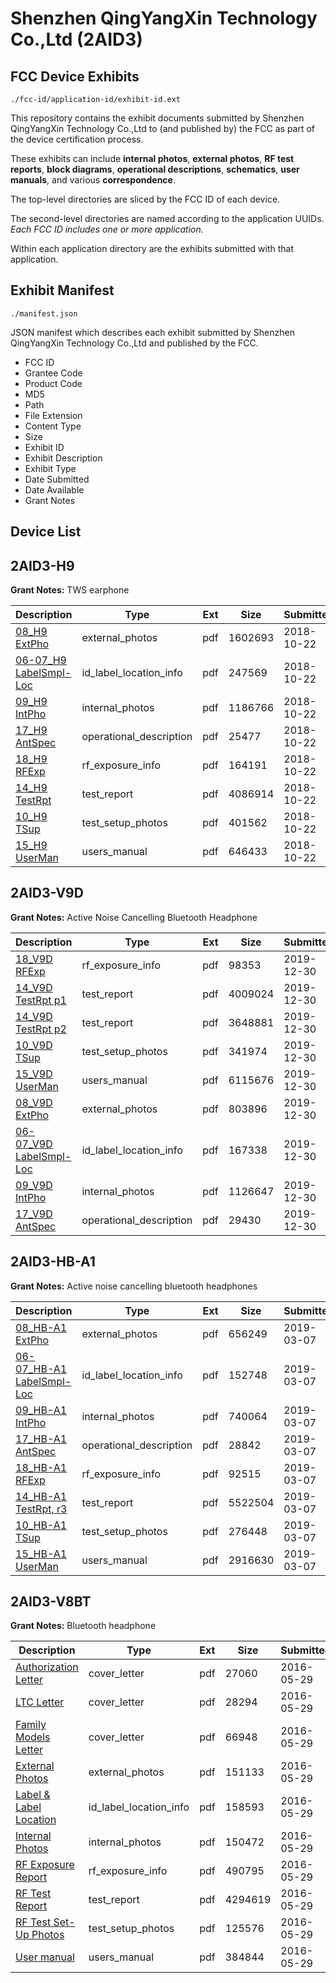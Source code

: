 # Shenzhen QingYangXin Technology Co.,Ltd (2AID3)
## FCC Device Exhibits

```
./fcc-id/application-id/exhibit-id.ext
```

This repository contains the exhibit documents submitted by Shenzhen QingYangXin Technology Co.,Ltd to (and published by) the FCC as part of the device certification process.

These exhibits can include **internal photos**, **external photos**, **RF test reports**, **block diagrams**, **operational descriptions**, **schematics**, **user manuals**, and various **correspondence**.

The top-level directories are sliced by the FCC ID of each device.

The second-level directories are named according to the application UUIDs. *Each FCC ID includes one or more application.*

Within each application directory are the exhibits submitted with that application. 

## Exhibit Manifest

```
./manifest.json
```

JSON manifest which describes each exhibit submitted by Shenzhen QingYangXin Technology Co.,Ltd and published by the FCC.

- FCC ID
- Grantee Code
- Product Code
- MD5
- Path
- File Extension
- Content Type
- Size
- Exhibit ID
- Exhibit Description
- Exhibit Type
- Date Submitted
- Date Available
- Grant Notes

## Device List
## 2AID3-H9
**Grant Notes:** TWS earphone

| Description | Type | Ext | Size | Submitted | Available |
| ----------- | ---- | --- | ---- | --------- | --------- |
| [08_H9 ExtPho](2AID3-H9/fad3d132f10176db8c535bd69c4417d7/4043237.pdf) | external_photos | pdf | 1602693 | 2018-10-22 | 2018-10-22 |
| [06-07_H9 LabelSmpl-Loc](2AID3-H9/fad3d132f10176db8c535bd69c4417d7/4043236.pdf) | id_label_location_info | pdf | 247569 | 2018-10-22 | 2018-10-22 |
| [09_H9 IntPho](2AID3-H9/fad3d132f10176db8c535bd69c4417d7/4043238.pdf) | internal_photos | pdf | 1186766 | 2018-10-22 | 2018-10-22 |
| [17_H9 AntSpec](2AID3-H9/fad3d132f10176db8c535bd69c4417d7/4043245.pdf) | operational_description | pdf | 25477 | 2018-10-22 | 2018-10-22 |
| [18_H9 RFExp](2AID3-H9/fad3d132f10176db8c535bd69c4417d7/4043246.pdf) | rf_exposure_info | pdf | 164191 | 2018-10-22 | 2018-10-22 |
| [14_H9 TestRpt](2AID3-H9/fad3d132f10176db8c535bd69c4417d7/4043243.pdf) | test_report | pdf | 4086914 | 2018-10-22 | 2018-10-22 |
| [10_H9 TSup](2AID3-H9/fad3d132f10176db8c535bd69c4417d7/4043239.pdf) | test_setup_photos | pdf | 401562 | 2018-10-22 | 2018-10-22 |
| [15_H9 UserMan](2AID3-H9/fad3d132f10176db8c535bd69c4417d7/4043244.pdf) | users_manual | pdf | 646433 | 2018-10-22 | 2018-10-22 |
## 2AID3-V9D
**Grant Notes:** Active Noise Cancelling Bluetooth Headphone

| Description | Type | Ext | Size | Submitted | Available |
| ----------- | ---- | --- | ---- | --------- | --------- |
| [18_V9D RFExp](2AID3-V9D/640d010e301630c2b40ab671866764b7/4569980.pdf) | rf_exposure_info | pdf | 98353 | 2019-12-30 | 2019-12-30 |
| [14_V9D TestRpt p1](2AID3-V9D/640d010e301630c2b40ab671866764b7/4569976.pdf) | test_report | pdf | 4009024 | 2019-12-30 | 2019-12-30 |
| [14_V9D TestRpt p2](2AID3-V9D/640d010e301630c2b40ab671866764b7/4569977.pdf) | test_report | pdf | 3648881 | 2019-12-30 | 2019-12-30 |
| [10_V9D TSup](2AID3-V9D/640d010e301630c2b40ab671866764b7/4569971.pdf) | test_setup_photos | pdf | 341974 | 2019-12-30 | 2019-12-30 |
| [15_V9D UserMan](2AID3-V9D/640d010e301630c2b40ab671866764b7/4569978.pdf) | users_manual | pdf | 6115676 | 2019-12-30 | 2019-12-30 |
| [08_V9D ExtPho](2AID3-V9D/640d010e301630c2b40ab671866764b7/4569969.pdf) | external_photos | pdf | 803896 | 2019-12-30 | 2019-12-30 |
| [06-07_V9D LabelSmpl-Loc](2AID3-V9D/640d010e301630c2b40ab671866764b7/4569968.pdf) | id_label_location_info | pdf | 167338 | 2019-12-30 | 2019-12-30 |
| [09_V9D IntPho](2AID3-V9D/640d010e301630c2b40ab671866764b7/4569970.pdf) | internal_photos | pdf | 1126647 | 2019-12-30 | 2019-12-30 |
| [17_V9D AntSpec](2AID3-V9D/640d010e301630c2b40ab671866764b7/4569979.pdf) | operational_description | pdf | 29430 | 2019-12-30 | 2019-12-30 |
## 2AID3-HB-A1
**Grant Notes:** Active noise cancelling bluetooth headphones

| Description | Type | Ext | Size | Submitted | Available |
| ----------- | ---- | --- | ---- | --------- | --------- |
| [08_HB-A1 ExtPho](2AID3-HB-A1/96c48f53b761ca6914c0f411c427165c/4193393.pdf) | external_photos | pdf | 656249 | 2019-03-07 | 2019-03-07 |
| [06-07_HB-A1 LabelSmpl-Loc](2AID3-HB-A1/96c48f53b761ca6914c0f411c427165c/4193392.pdf) | id_label_location_info | pdf | 152748 | 2019-03-07 | 2019-03-07 |
| [09_HB-A1 IntPho](2AID3-HB-A1/96c48f53b761ca6914c0f411c427165c/4193394.pdf) | internal_photos | pdf | 740064 | 2019-03-07 | 2019-03-07 |
| [17_HB-A1 AntSpec](2AID3-HB-A1/96c48f53b761ca6914c0f411c427165c/4193401.pdf) | operational_description | pdf | 28842 | 2019-03-07 | 2019-03-07 |
| [18_HB-A1 RFExp](2AID3-HB-A1/96c48f53b761ca6914c0f411c427165c/4193402.pdf) | rf_exposure_info | pdf | 92515 | 2019-03-07 | 2019-03-07 |
| [14_HB-A1 TestRpt, r3](2AID3-HB-A1/96c48f53b761ca6914c0f411c427165c/4193399.pdf) | test_report | pdf | 5522504 | 2019-03-07 | 2019-03-07 |
| [10_HB-A1 TSup](2AID3-HB-A1/96c48f53b761ca6914c0f411c427165c/4193395.pdf) | test_setup_photos | pdf | 276448 | 2019-03-07 | 2019-03-07 |
| [15_HB-A1 UserMan](2AID3-HB-A1/96c48f53b761ca6914c0f411c427165c/4193400.pdf) | users_manual | pdf | 2916630 | 2019-03-07 | 2019-03-07 |
## 2AID3-V8BT
**Grant Notes:** Bluetooth headphone

| Description | Type | Ext | Size | Submitted | Available |
| ----------- | ---- | --- | ---- | --------- | --------- |
| [Authorization Letter](2AID3-V8BT/a3034e9dd6c610a41111b4f15179928a/3008669.pdf) | cover_letter | pdf | 27060 | 2016-05-29 | 2016-05-29 |
| [LTC Letter](2AID3-V8BT/a3034e9dd6c610a41111b4f15179928a/3008670.pdf) | cover_letter | pdf | 28294 | 2016-05-29 | 2016-05-29 |
| [Family Models Letter](2AID3-V8BT/a3034e9dd6c610a41111b4f15179928a/3008671.pdf) | cover_letter | pdf | 66948 | 2016-05-29 | 2016-05-29 |
| [External Photos](2AID3-V8BT/a3034e9dd6c610a41111b4f15179928a/3008672.pdf) | external_photos | pdf | 151133 | 2016-05-29 | 2016-05-29 |
| [Label & Label Location](2AID3-V8BT/a3034e9dd6c610a41111b4f15179928a/3008673.pdf) | id_label_location_info | pdf | 158593 | 2016-05-29 | 2016-05-29 |
| [Internal Photos](2AID3-V8BT/a3034e9dd6c610a41111b4f15179928a/3008674.pdf) | internal_photos | pdf | 150472 | 2016-05-29 | 2016-05-29 |
| [RF Exposure Report](2AID3-V8BT/a3034e9dd6c610a41111b4f15179928a/3008676.pdf) | rf_exposure_info | pdf | 490795 | 2016-05-29 | 2016-05-29 |
| [RF Test Report](2AID3-V8BT/a3034e9dd6c610a41111b4f15179928a/3008678.pdf) | test_report | pdf | 4294619 | 2016-05-29 | 2016-05-29 |
| [RF Test Set-Up Photos](2AID3-V8BT/a3034e9dd6c610a41111b4f15179928a/3008679.pdf) | test_setup_photos | pdf | 125576 | 2016-05-29 | 2016-05-29 |
| [User manual](2AID3-V8BT/a3034e9dd6c610a41111b4f15179928a/3008680.pdf) | users_manual | pdf | 384844 | 2016-05-29 | 2016-05-29 |
